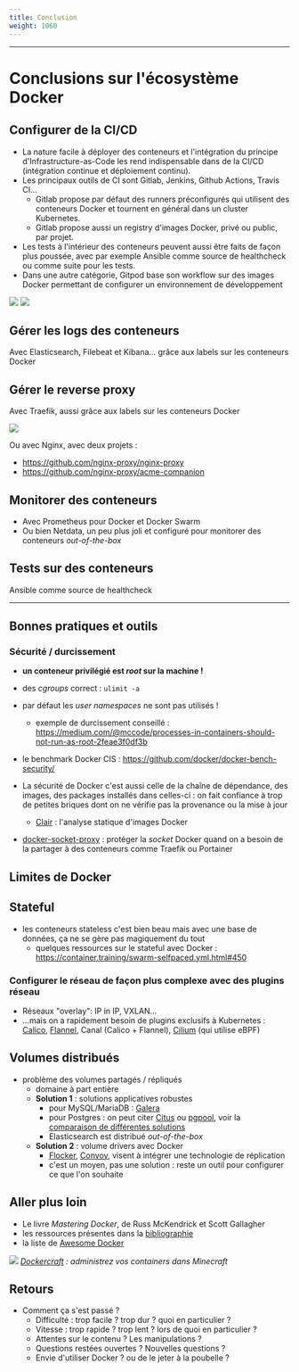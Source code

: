 ```yaml
---
title: Conclusion
weight: 1060
---
```


<!-- # Docker en production -->

---

# Conclusions sur l'écosystème Docker

## Configurer de la CI/CD

- La nature facile à déployer des conteneurs et l'intégration du principe d'Infrastructure-as-Code les rend indispensable dans de la CI/CD (intégration continue et déploiement continu).
- Les principaux outils de CI sont Gitlab, Jenkins, Github Actions, Travis CI…
  - Gitlab propose par défaut des runners préconfigurés qui utilisent des conteneurs Docker et tournent en général dans un cluster Kubernetes.
  - Gitlab propose aussi un registry d'images Docker, privé ou public, par projet.
- Les tests à l'intérieur des conteneurs peuvent aussi être faits de façon plus poussée, avec par exemple Ansible comme source de healthcheck ou comme suite pour les tests.
- Dans une autre catégorie, Gitpod base son workflow sur des images Docker permettant de configurer un environnement de développement

![](../../images/devops/gitlab_workflow_example.png)
![](../../images/devops/pipeline_status.png)

## Gérer les logs des conteneurs

Avec Elasticsearch, Filebeat et Kibana… grâce aux labels sur les conteneurs Docker

## Gérer le reverse proxy

Avec Traefik, aussi grâce aux labels sur les conteneurs Docker

![](../../images/docker/traefik-architecture.png)

Ou avec Nginx, avec deux projets :

- https://github.com/nginx-proxy/nginx-proxy
- https://github.com/nginx-proxy/acme-companion

## Monitorer des conteneurs

- Avec Prometheus pour Docker et Docker Swarm
- Ou bien Netdata, un peu plus joli et configuré pour monitorer des conteneurs _out-of-the-box_

## Tests sur des conteneurs

Ansible comme source de healthcheck

---

<!-- # Exemples de cas pratiques :

Présentation d'un workflow Docker, du développement à la production -->

## Bonnes pratiques et outils

### Sécurité / durcissement

- **un conteneur privilégié est _root_ sur la machine !**

- des _cgroups_ correct : `ulimit -a`

- par défaut les _user namespaces_ ne sont pas utilisés !
  - exemple de durcissement conseillé : <https://medium.com/@mccode/processes-in-containers-should-not-run-as-root-2feae3f0df3b>

<!-- Exemple de renforcement :
```bash
vim /etc/docker/daemon.json
adduser docker-userns -s /bin/false
service docker restart
cat /etc/subuid
cat /etc/passwd
docker run -d -it alpine sh
docker ps
htop
``` -->

- le benchmark Docker CIS : <https://github.com/docker/docker-bench-security/>

- La sécurité de Docker c'est aussi celle de la chaîne de dépendance, des images, des packages installés dans celles-ci : on fait confiance à trop de petites briques dont on ne vérifie pas la provenance ou la mise à jour

  - [Clair](https://github.com/quay/clair) : l'analyse statique d'images Docker

- [docker-socket-proxy](https://github.com/Tecnativa/docker-socket-proxy) : protéger la _socket_ Docker quand on a besoin de la partager à des conteneurs comme Traefik ou Portainer

    <!-- - alpine par exemple c'est uclibc donc un glibc recodé par un seul mec : y a des erreurs de compilation sur par exemple compilation d'une JVAPP java et on sait pas pourquoi : du coup l'argument de dire "c'est le même binaire de A à Z", à relativiser car alpine a pas du tout les mêmes binaires par exemplee t donc plus fragile -->

<!-- - Chroot : To be clear, this is NOT a vulnerability. The **root user is supposed to be able to change the root directory for the current process and for child processes**. Chroot only jails non-root processes. Wikipedia clearly summarises the limitations of chroot." Wikipédia : "On most systems, chroot contexts do not stack properly and chrooted programs with sufficient privileges may perform a second chroot to break out. To mitigate the risk of this security weakness, chrooted programs should relinquish root privileges as soon as practical after chrooting, or other mechanisms – such as FreeBSD jails – should be used instead. "
  > En gros chroot fait que changer le root, si on peut rechroot on peut rechroot. Aussi, pb. d'isolation network et IPC. si privilégié pour le faire (du coup tempérer le "filesystem-based" d'Unix)
  > http://pentestmonkey.net/blog/chroot-breakout-perl -->

<!-- - différence en sécurité des VM c'est qu'on s'appuie pour les VM sur un sandboxing au niveau matériel (failles dans IOMMU/VT-X/instrctions x84) (si l'on oublie qu'un soft comme virtualbox a une surface d'attaque plus grade, par exemple exploit sur driver carte réseau) et dans l'autre faille de kernel -->

<!-- - Exemple avec option profil seccomp -->

## Limites de Docker

## Stateful

- les conteneurs stateless c'est bien beau mais avec une base de données, ça ne se gère pas magiquement du tout
  - quelques ressources sur le stateful avec Docker : <https://container.training/swarm-selfpaced.yml.html#450>

### Configurer le réseau de façon plus complexe avec des plugins réseau

- Réseaux "overlay": IP in IP, VXLAN…
- …mais on a rapidement besoin de plugins exclusifs à Kubernetes : [Calico](https://github.com/projectcalico/calico), [Flannel](https://github.com/coreos/flannel/), Canal (Calico + Flannel), [Cilium](https://github.com/cilium/cilium) (qui utilise eBPF)

<!-- (parenthèse systemd : docker daemon et systemd en cocurrence pour être tous les deux des process d'init : pas possible de lancer un conteneur depuis systemd) (2e parenthèse : pid 1) -->

## Volumes distribués

- problème des volumes partagés / répliqués
  - domaine à part entière
  - **Solution 1** : solutions applicatives robustes
    - pour MySQL/MariaDB : [Galera](https://mariadb.com/kb/en/what-is-mariadb-galera-cluster/)
    - pour Postgres : on peut citer [Citus](https://hub.docker.com/r/citusdata/citus/) ou [pgpool](https://hub.docker.com/r/bitnami/pgpool/), voir la [comparaison de différentes solutions](https://wiki.postgresql.org/wiki/Replication,_Clustering,_and_Connection_Pooling)
    - Elasticsearch est distribué _out-of-the-box_
  - **Solution 2** : volume drivers avec Docker
    - [Flocker](https://flocker.readthedocs.io/en/latest/docker-integration/tutorial-swarm-compose.html), [Convoy](https://github.com/rancher/convoy), visent à intégrer une technologie de réplication
    - c'est un moyen, pas une solution : reste un outil pour configurer ce que l'on souhaite

## Aller plus loin

- Le livre _Mastering Docker_, de Russ McKendrick et Scott Gallagher
- les ressources présentes dans la [bibliographie](../../bibliographie)
- la liste de [Awesome Docker](https://github.com/veggiemonk/awesome-docker)

![](../../images/dockercraft.gif)
_[Dockercraft](https://github.com/docker/dockercraft) : administrez vos containers dans Minecraft_

## Retours

- Comment ça s'est passé ?
  - Difficulté : trop facile ? trop dur ? quoi en particulier ?
  - Vitesse : trop rapide ? trop lent ? lors de quoi en particulier ?
  - Attentes sur le contenu ? Les manipulations ?
  - Questions restées ouvertes ? Nouvelles questions ?
  - Envie d'utiliser Docker ? ou de le jeter à la poubelle ?
